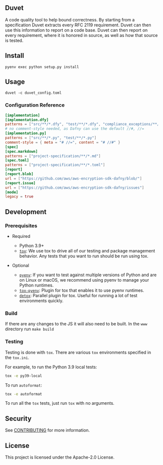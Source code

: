 ## Duvet

A code quality tool to help bound correctness.
By starting from a specification Duvet extracts every RFC 2119 requirement.
Duvet can then use this information to report on a code base.
Duvet can then report on every requirement,
where it is honored in source,
as well as how that source is tested.

## Install

```
pyenv exec python setup.py install
```

## Usage

```commandline
duvet -c duvet_config.toml
```

### Configuration Reference

```toml
[implementation]
[implementation.dfy]
patterns = ["src/**/*.dfy", "test/**/*.dfy", "compliance_exceptions/**/*.txt"]
# no comment-style needed, as Dafny can use the default //#, //=
[implementation.py]
patterns = ["src/**/*.py", "test/**/*.py"]
comment-style = { meta = "# //=", content = "# //#" }
[spec]
[spec.markdown]
patterns = ["project-specification/**/*.md"]
[spec.toml]
patterns = ["project-specification/**/*.toml"]
[report]
[report.blob]
url = ["https://github.com/aws/aws-encryption-sdk-dafny/blob/"]
[report.issue]
url = ["https://github.com/aws/aws-encryption-sdk-dafny/issues"]
[mode]
legacy = true
```

## Development

### Prerequisites

* Required

    * Python 3.9+
    * [`tox`](http://tox.readthedocs.io/): We use tox to drive all of our testing and package management behavior.
      Any tests that you want to run should be run using tox.

* Optional

    * [`pyenv`](https://github.com/pyenv/pyenv): If you want to test against multiple versions of Python and are on
      Linux or macOS,
      we recommend using pyenv to manage your Python runtimes.
    * [`tox-pyenv`](https://pypi.org/project/tox-pyenv/): Plugin for tox that enables it to use pyenv runtimes.
    * [`detox`](https://pypi.org/project/detox/): Parallel plugin for tox. Useful for running a lot of test environments
      quickly.

### Build

If there are any changes to the JS
it will also need to be built.
In the `www` directory run `make build`

### Testing

Testing is done with `tox`. There are various `tox` environments specified in the `tox.ini`.

For example, to run the Python 3.9 local tests:

```bash
tox -e py39-local
```

To run `autoformat`:

```bash
tox -e autoformat
```

To run all the `tox` tests, just run `tox` with no arguments.

## Security

See [CONTRIBUTING](CONTRIBUTING.md#security-issue-notifications) for more information.

## License

This project is licensed under the Apache-2.0 License.

